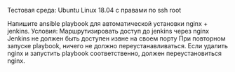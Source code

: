 Тестовая среда: Ubuntu Linux 18.04 с правами по ssh root

Напишите ansible playbook для автоматической установки nginx + jenkins.
Условия:
Маршрутизировать доступ до jenkins через nginx
Jenkins не должен быть доступен извне на своем порту
При повторном запуске playbook, ничего не должно переустанавливаться. Если удалить nginx и запустить playbook соответственно, должен переустановиться nginx.
